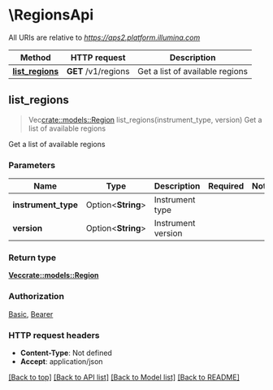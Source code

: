 # \RegionsApi

All URIs are relative to *https://aps2.platform.illumina.com*

Method | HTTP request | Description
------------- | ------------- | -------------
[**list_regions**](RegionsApi.md#list_regions) | **GET** /v1/regions | Get a list of available regions



## list_regions

> Vec<crate::models::Region> list_regions(instrument_type, version)
Get a list of available regions

Get a list of available regions

### Parameters


Name | Type | Description  | Required | Notes
------------- | ------------- | ------------- | ------------- | -------------
**instrument_type** | Option<**String**> | Instrument type |  |
**version** | Option<**String**> | Instrument version |  |

### Return type

[**Vec<crate::models::Region>**](Region.md)

### Authorization

[Basic](../README.md#Basic), [Bearer](../README.md#Bearer)

### HTTP request headers

- **Content-Type**: Not defined
- **Accept**: application/json

[[Back to top]](#) [[Back to API list]](../README.md#documentation-for-api-endpoints) [[Back to Model list]](../README.md#documentation-for-models) [[Back to README]](../README.md)

